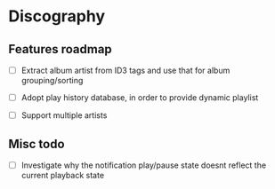 # Discography

## Features roadmap

- [ ] Extract album artist from ID3 tags and use that for album grouping/sorting

- [ ] Adopt play history database, in order to provide dynamic playlist

- [ ] Support multiple artists

## Misc todo

- [ ]  Investigate why the notification play/pause state doesnt reflect the current playback state

